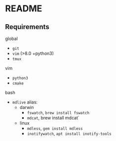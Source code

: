<!-- vim: set tabstop=2 expandtab softtabstop=2 shiftwidth=2:-->
# README
## Requirements
global
  * `git`
  * `vim` (>8.0 +python3)
  * `tmux`

vim
  * `python3`
  * `cmake`

bash
  * `mdlive` alias:
    * darwin
      * `fswatch`, `brew install fswatch`
      * `mdcat`, brew install mdcat`
    * linux
      * `mdless`, `gem install mdless`
      * `inotifywatch`, `apt install inotify-tools`
